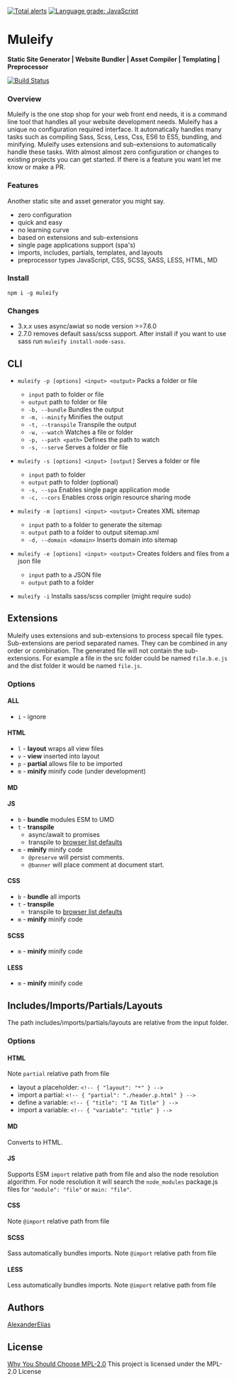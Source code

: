 [![Total alerts](https://img.shields.io/lgtm/alerts/g/vokeio/muleify.svg?logo=lgtm&logoWidth=18)](https://lgtm.com/projects/g/vokeio/muleify/alerts/)
[![Language grade: JavaScript](https://img.shields.io/lgtm/grade/javascript/g/vokeio/muleify.svg?logo=lgtm&logoWidth=18)](https://lgtm.com/projects/g/vokeio/muleify/context:javascript)

# Muleify
**Static Site Generator | Website Bundler | Asset Compiler | Templating | Preprocessor**

[![Build Status](https://travis-ci.org/AlexanderElias/muleify.svg?branch=master)](https://travis-ci.org/AlexanderElias/muleify)

### Overview
Muleify is the one stop shop for your web front end needs, it is a command line tool that handles all your website development needs. Muleify has a unique no configuration required interface. It automatically handles many tasks such as compiling Sass, Scss, Less, Css, ES6 to ES5, bundling, and minifying. Muleify uses extensions and sub-extensions to automatically handle these tasks. With almost almost zero configuration or changes to existing projects you can get started. If there is a feature you want let me know or make a PR.

### Features
Another static site and asset generator you might say.
- zero configuration
- quick and easy
- no learning curve
- based on extensions and sub-extensions
- single page applications support (spa's)
- imports, includes, partials, templates, and layouts
- preprocessor types JavaScript, CSS, SCSS, SASS, LESS, HTML, MD

### Install
`npm i -g muleify`

### Changes
- 3.x.x uses async/awiat so node version >=7.6.0
- 2.7.0 removes default sass/scss support. After install if you want to use sass run `muleify install-node-sass`.

## CLI
- `muleify -p [options] <input> <output>` Packs a folder or file
	- `input` path to folder or file
	- `output` path to folder or file
	- `-b, --bundle` Bundles the output
	- `-m, --minify` Minifies the output
	- `-t, --transpile` Transpile the output
	- `-w, --watch` Watches a file or folder
	- `-p, --path <path>` Defines the path to watch
	- `-s, --serve` Serves a folder or file

- `muleify -s [options] <input> [output]` Serves a folder or file
	- `input` path to folder
	- `output` path to folder (optional)
	- `-s, --spa` Enables single page application mode
	- `-c, --cors` Enables cross origin resource sharing mode

- `muleify -m [options] <input> <output>` Creates XML sitemap
	- `input` path to a folder to generate the sitemap
	- `output` path to a folder to output sitemap.xml
	- `-d, --domain <domain>` Inserts domain into sitemap

- `muleify -e [options] <input> <output>` Creates folders and files from a json file
	- `input` path to a JSON file
	- `output` path to a folder

- `muleify -i` Installs sass/scss compiler (might require sudo)

## Extensions
Muleify uses extensions and sub-extensions to process specail file types. Sub-extensions are period separated names. They can be combined in any order or combination. The generated file will not contain the sub-extensions. For example a file in the src folder could be named `file.b.e.js` and the dist folder it would be named `file.js`.

### Options

#### ALL
- `i` - ignore

#### HTML
- `l` - **layout** wraps all view files
- `v` - **view** inserted into layout
- `p` - **partial** allows file to be imported
- `m` - **minify** minify code (under development)

#### MD

#### JS
- `b` - **bundle** modules ESM to UMD
- `t` - **transpile**
	- async/await to promises
	- transpile to [browser list defaults](http://browserl.ist/?q=defaults)
- `m` - **minify** minify code
	- `@preserve` will persist comments.
	- `@banner` will place comment at document start.

#### CSS
- `b` - **bundle** all imports
- `t` - **transpile**
	- transpile to [browser list defaults](http://browserl.ist/?q=defaults)
- `m` - **minify** minify code

#### SCSS
- `m` - **minify** minify code

#### LESS
- `m` - **minify** minify code

## Includes/Imports/Partials/Layouts
The path includes/imports/partials/layouts are relative from the input folder.

### Options

#### HTML
Note `partial` relative path from file
- layout a placeholder: `<!-- { "layout": "*" } -->`
- import a partial: `<!-- { "partial": "./header.p.html" } -->`
- define a variable: `<!-- { "title": "I Am Title" } -->`
- import a variable: `<!-- { "variable": "title" } -->`

#### MD
Converts to HTML.

#### JS
Supports ESM `import` relative path from file and also the node resolution algorithm. For node resolution it will search the `node_modules` package.js files for `"module": "file"` or `main: "file"`.

#### CSS
Note `@import` relative path from file

#### SCSS
Sass automatically bundles imports.
Note `@import` relative path from file

#### LESS
Less automatically bundles imports.
Note `@import` relative path from file

## Authors
[AlexanderElias](https://github.com/AlexanderElias)

## License
[Why You Should Choose MPL-2.0](http://veldstra.org/2016/12/09/you-should-choose-mpl2-for-your-opensource-project.html)
This project is licensed under the MPL-2.0 License
